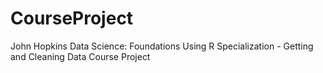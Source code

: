 # CourseProject
John Hopkins Data Science: Foundations Using R Specialization - Getting and Cleaning Data Course Project
